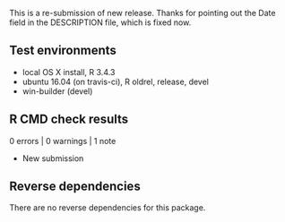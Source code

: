 This is a re-submission of new release. Thanks for pointing out the Date field in the DESCRIPTION file, which is fixed now.

## Test environments

* local OS X install, R 3.4.3
* ubuntu 16.04 (on travis-ci), R oldrel, release, devel
* win-builder (devel)

## R CMD check results

0 errors | 0 warnings | 1 note

* New submission

## Reverse dependencies

There are no reverse dependencies for this package.
